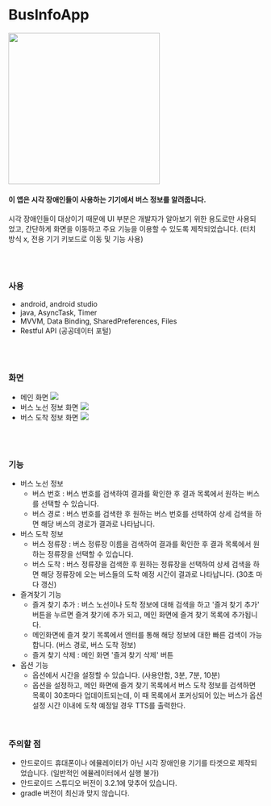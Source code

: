 # BusInfoApp
<img src="https://user-images.githubusercontent.com/61993128/187889792-5b4f4dd8-3c59-4de8-9e4b-973aeaec7eb8.png" width="300" height="300" />

<br>

#### 이 앱은 시각 장애인들이 사용하는 기기에서 버스 정보를 알려줍니다. 
시각 장애인들이 대상이기 때문에 UI 부분은 개발자가 알아보기 위한 용도로만 사용되었고, 간단하게 화면을 이동하고 주요 기능을 이용할 수 있도록 제작되었습니다. (터치 방식 x, 전용 기기 키보드로 이동 및 기능 사용)

<br><br>

### 사용
 * android, android studio
 * java, AsyncTask, Timer
 * MVVM, Data Binding, SharedPreferences, Files
 * Restful API (공공데이터 포털)

<br><br>

### 화면
* 메인 화면 <img src="https://user-images.githubusercontent.com/61993128/187890784-f803cc91-859f-4139-9e2c-475c55fc2d37.PNG"/>
* 버스 노선 정보 화면 <img src="https://user-images.githubusercontent.com/61993128/187892178-e6f9b65f-c39d-4df7-9333-f216af2d69ce.PNG"/>
* 버스 도착 정보 화면 <img src="https://user-images.githubusercontent.com/61993128/187892236-8ec00b1f-07e6-496c-8efd-2a3a98c882ca.PNG"/>

<br><br>

### 기능
 * 버스 노선 정보
   * 버스 번호 : 버스 번호를 검색하여 결과를 확인한 후 결과 목록에서 원하는 버스를 선택할 수 있습니다.
   * 버스 경로 : 버스 번호를 검색한 후 원하는 버스 번호를 선택하여 상세 검색을 하면 해당 버스의 경로가 결과로 나타납니다.
 * 버스 도착 정보
   * 버스 정류장 : 버스 정류장 이름을 검색하여 결과를 확인한 후 결과 목록에서 원하는 정류장을 선택할 수 있습니다.
   * 버스 도착 : 버스 정류장을 검색한 후 원하는 정류장을 선택하여 상세 검색을 하면 해당 정류장에 오는 버스들의 도착 예정 시간이 결과로 나타납니다. (30초 마다 갱신)
 * 즐겨찾기 기능
   * 즐겨 찾기 추가 : 버스 노선이나 도착 정보에 대해 검색을 하고 '즐겨 찾기 추가' 버튼을 누르면 즐겨 찾기에 추가 되고, 메인 화면에 즐겨 찾기 목록에 추가됩니다.
   * 메인화면에 즐겨 찾기 목록에서 엔터를 통해 해당 정보에 대한 빠른 검색이 가능합니다. (버스 경로, 버스 도착 정보)
   * 즐겨 찾기 삭제 : 메인 화면 '즐겨 찾기 삭제' 버튼
 * 옵션 기능
   * 옵션에서 시간을 설정할 수 있습니다. (사용안함, 3분, 7분, 10분)
   * 옵션을 설정하고, 메인 화면에 즐겨 찾기 목록에서 버스 도착 정보를 검색하면 목록이 30초마다 업데이트되는데, 이 때 목록에서 포커싱되어 있는 버스가 옵션 설정 시간 이내에 도착 예정일 경우 TTS를 출력한다.

<br>

### 주의할 점
* 안드로이드 휴대폰이나 에뮬레이터가 아닌 시각 장애인용 기기를 타겟으로 제작되었습니다. (일반적인 에뮬레이터에서 실행 불가)
* 안드로이드 스튜디오 버전이 3.2.1에 맞추어 있습니다.
* gradle 버전이 최신과 맞지 않습니다.
